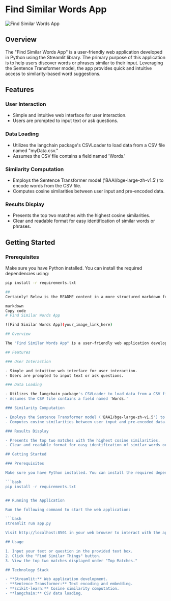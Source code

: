 # Find Similar Words App

![Find Similar Words App]([https://www.google.com/url?sa=i&url=https%3A%2F%2Fgrammartop.com%2Flogo-synonyms%2F&psig=AOvVaw10W4yvb5A7a2oofrHigIKj&ust=1704712237890000&source=images&cd=vfe&opi=89978449&ved=0CBIQjRxqFwoTCKD1tZGSy4MDFQAAAAAdAAAAABAQ])

## Overview

The "Find Similar Words App" is a user-friendly web application developed in Python using the Streamlit library. The primary purpose of this application is to help users discover words or phrases similar to their input. Leveraging the Sentence Transformer model, the app provides quick and intuitive access to similarity-based word suggestions.

## Features

### User Interaction

- Simple and intuitive web interface for user interaction.
- Users are prompted to input text or ask questions.

### Data Loading

- Utilizes the langchain package's CSVLoader to load data from a CSV file named "myData.csv."
- Assumes the CSV file contains a field named 'Words.'

### Similarity Computation

- Employs the Sentence Transformer model ('BAAI/bge-large-zh-v1.5') to encode words from the CSV file.
- Computes cosine similarities between user input and pre-encoded data.

### Results Display

- Presents the top two matches with the highest cosine similarities.
- Clear and readable format for easy identification of similar words or phrases.

## Getting Started

### Prerequisites

Make sure you have Python installed. You can install the required dependencies using:

```bash
pip install -r requirements.txt

## 
Certainly! Below is the README content in a more structured markdown format for easy editing:

markdown
Copy code
# Find Similar Words App

![Find Similar Words App](your_image_link_here)

## Overview

The "Find Similar Words App" is a user-friendly web application developed in Python using the Streamlit library. The primary purpose of this application is to help users discover words or phrases similar to their input. Leveraging the Sentence Transformer model, the app provides quick and intuitive access to similarity-based word suggestions.

## Features

### User Interaction

- Simple and intuitive web interface for user interaction.
- Users are prompted to input text or ask questions.

### Data Loading

- Utilizes the langchain package's CSVLoader to load data from a CSV file named "myData.csv."
- Assumes the CSV file contains a field named 'Words.'

### Similarity Computation

- Employs the Sentence Transformer model ('BAAI/bge-large-zh-v1.5') to encode words from the CSV file.
- Computes cosine similarities between user input and pre-encoded data.

### Results Display

- Presents the top two matches with the highest cosine similarities.
- Clear and readable format for easy identification of similar words or phrases.

## Getting Started

### Prerequisites

Make sure you have Python installed. You can install the required dependencies using:

```bash
pip install -r requirements.txt


## Running the Application

Run the following command to start the web application:

```bash
streamlit run app.py

Visit http://localhost:8501 in your web browser to interact with the app.

## Usage

1. Input your text or question in the provided text box.
2. Click the "Find Similar Things" button.
3. View the top two matches displayed under "Top Matches."

## Technology Stack

- **Streamlit:** Web application development.
- **Sentence Transformer:** Text encoding and embedding.
- **scikit-learn:** Cosine similarity computation.
- **langchain:** CSV data loading.

